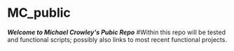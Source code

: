# MC_public
***Welcome to Michael Crowley's Pubic Repo***
#Within this repo will be tested and functional scripts; possibly also links to most recent functional projects.
